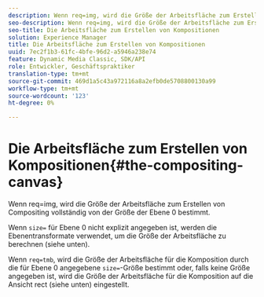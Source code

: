 ```yaml
---
description: Wenn req=img, wird die Größe der Arbeitsfläche zum Erstellen von Compositing vollständig von der Größe der Ebene 0 bestimmt.
seo-description: Wenn req=img, wird die Größe der Arbeitsfläche zum Erstellen von Compositing vollständig von der Größe der Ebene 0 bestimmt.
seo-title: Die Arbeitsfläche zum Erstellen von Kompositionen
solution: Experience Manager
title: Die Arbeitsfläche zum Erstellen von Kompositionen
uuid: 7ec2f1b3-61fc-4bfe-96d2-a5946a238e74
feature: Dynamic Media Classic, SDK/API
role: Entwickler, Geschäftspraktiker
translation-type: tm+mt
source-git-commit: 469d1a5c43a972116a8a2efb0de5708800130a99
workflow-type: tm+mt
source-wordcount: '123'
ht-degree: 0%

---
```



# Die Arbeitsfläche zum Erstellen von Kompositionen{#the-compositing-canvas}

Wenn req=img, wird die Größe der Arbeitsfläche zum Erstellen von Compositing vollständig von der Größe der Ebene 0 bestimmt.

Wenn `size=` für Ebene 0 nicht explizit angegeben ist, werden die Ebenentransformate verwendet, um die Größe der Arbeitsfläche zu berechnen (siehe unten).

Wenn `req=tmb`, wird die Größe der Arbeitsfläche für die Komposition durch die für Ebene 0 angegebene `size=`-Größe bestimmt oder, falls keine Größe angegeben ist, wird die Größe der Arbeitsfläche für die Komposition auf die Ansicht rect (siehe unten) eingestellt.

